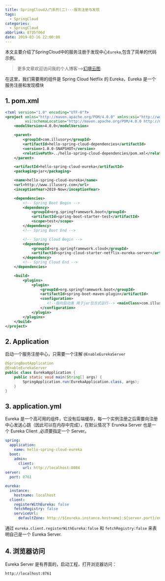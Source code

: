 ```yaml
---
title: SpringCloud入门系列(二)---服务注册与发现
tags:
  - SpringCloud
categories:
  - SpringCloud
abbrlink: 8735f06d
date: 2019-03-16 22:00:00
---
```


本文主要介绍了SpringCloud中的服务注册于发现中心`Eureka`,包含了简单的代码示例。

<!--more-->

> 更多文章欢迎访问我的个人博客-->[幻境云图](https://www.lixueduan.com/)

在这里，我们需要用的组件是 Spring Cloud Netflix 的 Eureka，Eureka 是一个服务注册和发现模块

## 1. pom.xml

```xml
<?xml version="1.0" encoding="UTF-8"?>
<project xmlns="http://maven.apache.org/POM/4.0.0" xmlns:xsi="http://www.w3.org/2001/XMLSchema-instance"
         xsi:schemaLocation="http://maven.apache.org/POM/4.0.0 http://maven.apache.org/xsd/maven-4.0.0.xsd">
    <modelVersion>4.0.0</modelVersion>

    <parent>
        <groupId>com.illusory</groupId>
        <artifactId>hello-spring-cloud-dependencies</artifactId>
        <version>1.0.0-SNAPSHOT</version>
        <relativePath>../hello-spring-cloud-dependencies/pom.xml</relativePath>
    </parent>

    <artifactId>hello-spring-cloud-eureka</artifactId>
    <packaging>jar</packaging>

    <name>hello-spring-cloud-eureka</name>
    <url>http://www.illusory.com</url>
    <inceptionYear>2019-Now</inceptionYear>

    <dependencies>
        <!-- Spring Boot Begin -->
        <dependency>
            <groupId>org.springframework.boot</groupId>
            <artifactId>spring-boot-starter-test</artifactId>
            <scope>test</scope>
        </dependency>
        <!-- Spring Boot End -->

        <!-- Spring Cloud Begin -->
        <dependency>
            <groupId>org.springframework.cloud</groupId>
            <artifactId>spring-cloud-starter-netflix-eureka-server</artifactId>
        </dependency>
        <!-- Spring Cloud End -->
    </dependencies>

    <build>
        <plugins>
            <plugin>
                <groupId>org.springframework.boot</groupId>
                <artifactId>spring-boot-maven-plugin</artifactId>
                <configuration>
                   <!--指向启动类 用于jar包方式运行--> <mainClass>com.illusory.hello.spring.cloud.eureka.EurekaApplication</mainClass>
                </configuration>
            </plugin>
        </plugins>
    </build>
</project>
```

## 2. Application

启动一个服务注册中心，只需要一个注解 `@EnableEurekaServer`

```Java
@SpringBootApplication
@EnableEurekaServer
public class EurekaApplication {
    public static void main(String[] args) {
        SpringApplication.run(EurekaApplication.class, args);
    }
}
```

## 3. application.yml

Eureka 是一个高可用的组件，它没有后端缓存，每一个实例注册之后需要向注册中心发送心跳（因此可以在内存中完成），在默认情况下 Erureka Server 也是一个 Eureka Client ,必须要指定一个 Server。

```yaml
spring:
  application:
    name: hello-spring-cloud-eureka
  boot:
    admin:
      client:
        url: http://localhost:8084
server:
  port: 8761

eureka:
  instance:
    hostname: localhost
  client:
    registerWithEureka: false
    fetchRegistry: false
    serviceUrl:
      defaultZone: http://${eureka.instance.hostname}:${server.port}/eureka/
```

通过 `eureka.client.registerWithEureka:false` 和 `fetchRegistry:false` 来表明自己是一个 Eureka Server.

## 4. 浏览器访问

Eureka Server 是有界面的，启动工程，打开浏览器访问：

`http://localhost:8761`

